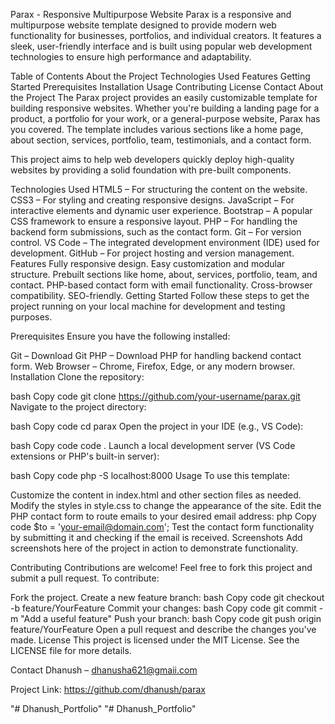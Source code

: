 Parax - Responsive Multipurpose Website
Parax is a responsive and multipurpose website template designed to provide modern web functionality for businesses, portfolios, and individual creators. It features a sleek, user-friendly interface and is built using popular web development technologies to ensure high performance and adaptability.

Table of Contents
About the Project
Technologies Used
Features
Getting Started
Prerequisites
Installation
Usage
Contributing
License
Contact
About the Project
The Parax project provides an easily customizable template for building responsive websites. Whether you're building a landing page for a product, a portfolio for your work, or a general-purpose website, Parax has you covered. The template includes various sections like a home page, about section, services, portfolio, team, testimonials, and a contact form.

This project aims to help web developers quickly deploy high-quality websites by providing a solid foundation with pre-built components.

Technologies Used
HTML5 – For structuring the content on the website.
CSS3 – For styling and creating responsive designs.
JavaScript – For interactive elements and dynamic user experience.
Bootstrap – A popular CSS framework to ensure a responsive layout.
PHP – For handling the backend form submissions, such as the contact form.
Git – For version control.
VS Code – The integrated development environment (IDE) used for development.
GitHub – For project hosting and version management.
Features
Fully responsive design.
Easy customization and modular structure.
Prebuilt sections like home, about, services, portfolio, team, and contact.
PHP-based contact form with email functionality.
Cross-browser compatibility.
SEO-friendly.
Getting Started
Follow these steps to get the project running on your local machine for development and testing purposes.

Prerequisites
Ensure you have the following installed:

Git – Download Git
PHP – Download PHP for handling backend contact form.
Web Browser – Chrome, Firefox, Edge, or any modern browser.
Installation
Clone the repository:

bash
Copy code
git clone https://github.com/your-username/parax.git
Navigate to the project directory:

bash
Copy code
cd parax
Open the project in your IDE (e.g., VS Code):

bash
Copy code
code .
Launch a local development server (VS Code extensions or PHP's built-in server):

bash
Copy code
php -S localhost:8000
Usage
To use this template:

Customize the content in index.html and other section files as needed.
Modify the styles in style.css to change the appearance of the site.
Edit the PHP contact form to route emails to your desired email address:
php
Copy code
$to = 'your-email@domain.com'; 
Test the contact form functionality by submitting it and checking if the email is received.
Screenshots
Add screenshots here of the project in action to demonstrate functionality.

Contributing
Contributions are welcome! Feel free to fork this project and submit a pull request. To contribute:

Fork the project.
Create a new feature branch:
bash
Copy code
git checkout -b feature/YourFeature
Commit your changes:
bash
Copy code
git commit -m "Add a useful feature"
Push your branch:
bash
Copy code
git push origin feature/YourFeature
Open a pull request and describe the changes you've made.
License
This project is licensed under the MIT License. See the LICENSE file for more details.

Contact
Dhanush – dhanusha621@gmaii.com

Project Link: https://github.com/dhanush/parax

"# Dhanush_Portfolio" 
"# Dhanush_Portfolio" 

